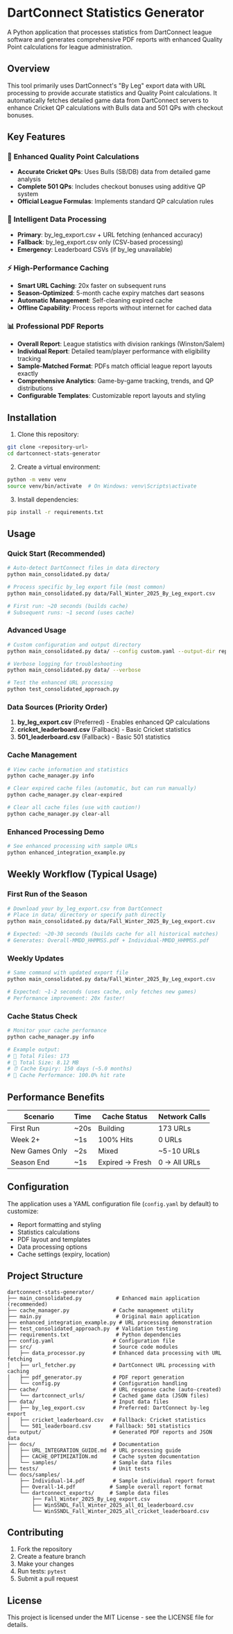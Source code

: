# DartConnect Statistics Generator

A Python application that processes statistics from DartConnect league software and generates comprehensive PDF reports with enhanced Quality Point calculations for league administration.

## Overview

This tool primarily uses DartConnect's "By Leg" export data with URL processing to provide accurate statistics and Quality Point calculations. It automatically fetches detailed game data from DartConnect servers to enhance Cricket QP calculations with Bulls data and 501 QPs with checkout bonuses.

## Key Features

### 🎯 **Enhanced Quality Point Calculations**
- **Accurate Cricket QPs**: Uses Bulls (SB/DB) data from detailed game analysis
- **Complete 501 QPs**: Includes checkout bonuses using additive QP system
- **Official League Formulas**: Implements standard QP calculation rules

### 🔗 **Intelligent Data Processing**
- **Primary**: by_leg_export.csv + URL fetching (enhanced accuracy)
- **Fallback**: by_leg_export.csv only (CSV-based processing)
- **Emergency**: Leaderboard CSVs (if by_leg unavailable)

### ⚡ **High-Performance Caching**
- **Smart URL Caching**: 20x faster on subsequent runs
- **Season-Optimized**: 5-month cache expiry matches dart seasons
- **Automatic Management**: Self-cleaning expired cache
- **Offline Capability**: Process reports without internet for cached data

### 📊 **Professional PDF Reports**
- **Overall Report**: League statistics with division rankings (Winston/Salem)
- **Individual Report**: Detailed team/player performance with eligibility tracking
- **Sample-Matched Format**: PDFs match official league report layouts exactly
- **Comprehensive Analytics**: Game-by-game tracking, trends, and QP distributions
- **Configurable Templates**: Customizable report layouts and styling

## Installation

1. Clone this repository:
```bash
git clone <repository-url>
cd dartconnect-stats-generator
```

2. Create a virtual environment:
```bash
python -m venv venv
source venv/bin/activate  # On Windows: venv\Scripts\activate
```

3. Install dependencies:
```bash
pip install -r requirements.txt
```

## Usage

### Quick Start (Recommended)
```bash
# Auto-detect DartConnect files in data directory
python main_consolidated.py data/

# Process specific by_leg export file (most common)
python main_consolidated.py data/Fall_Winter_2025_By_Leg_export.csv

# First run: ~20 seconds (builds cache)
# Subsequent runs: ~1 second (uses cache)
```

### Advanced Usage
```bash
# Custom configuration and output directory
python main_consolidated.py data/ --config custom.yaml --output-dir reports/

# Verbose logging for troubleshooting
python main_consolidated.py data/ --verbose

# Test the enhanced URL processing
python test_consolidated_approach.py
```

### Data Sources (Priority Order)
1. **by_leg_export.csv** (Preferred) - Enables enhanced QP calculations
2. **cricket_leaderboard.csv** (Fallback) - Basic Cricket statistics
3. **501_leaderboard.csv** (Fallback) - Basic 501 statistics

### Cache Management
```bash
# View cache information and statistics
python cache_manager.py info

# Clear expired cache files (automatic, but can run manually)
python cache_manager.py clear-expired

# Clear all cache files (use with caution!)
python cache_manager.py clear-all
```

### Enhanced Processing Demo
```bash
# See enhanced processing with sample URLs
python enhanced_integration_example.py
```

## Weekly Workflow (Typical Usage)

### First Run of the Season
```bash
# Download your by_leg_export.csv from DartConnect
# Place in data/ directory or specify path directly
python main_consolidated.py data/Fall_Winter_2025_By_Leg_export.csv

# Expected: ~20-30 seconds (builds cache for all historical matches)
# Generates: Overall-MMDD_HHMMSS.pdf + Individual-MMDD_HHMMSS.pdf
```

### Weekly Updates
```bash
# Same command with updated export file
python main_consolidated.py data/Fall_Winter_2025_By_Leg_export.csv

# Expected: ~1-2 seconds (uses cache, only fetches new games)
# Performance improvement: 20x faster!
```

### Cache Status Check
```bash
# Monitor your cache performance
python cache_manager.py info

# Example output:
# 📁 Total Files: 173
# 💾 Total Size: 8.12 MB  
# ⏰ Cache Expiry: 150 days (~5.0 months)
# 💾 Cache Performance: 100.0% hit rate
```

## Performance Benefits

| Scenario | Time | Cache Status | Network Calls |
|----------|------|--------------|---------------|
| First Run | ~20s | Building | 173 URLs |
| Week 2+ | ~1s | 100% Hits | 0 URLs |
| New Games Only | ~2s | Mixed | ~5-10 URLs |
| Season End | ~1s | Expired → Fresh | 0 → All URLs |

## Configuration

The application uses a YAML configuration file (`config.yaml` by default) to customize:
- Report formatting and styling
- Statistics calculations
- PDF layout and templates
- Data processing options
- Cache settings (expiry, location)

## Project Structure

```
dartconnect-stats-generator/
├── main_consolidated.py           # Enhanced main application (recommended)
├── cache_manager.py              # Cache management utility
├── main.py                        # Original main application  
├── enhanced_integration_example.py # URL processing demonstration
├── test_consolidated_approach.py  # Validation testing
├── requirements.txt               # Python dependencies
├── config.yaml                   # Configuration file
├── src/                          # Source code modules
│   ├── data_processor.py         # Enhanced data processing with URL fetching
│   ├── url_fetcher.py            # DartConnect URL processing with caching
│   ├── pdf_generator.py          # PDF report generation
│   └── config.py                 # Configuration handling
├── cache/                        # URL response cache (auto-created)
│   └── dartconnect_urls/         # Cached game data (JSON files)
├── data/                         # Input data files
│   ├── by_leg_export.csv         # Preferred: DartConnect by-leg export
│   ├── cricket_leaderboard.csv   # Fallback: Cricket statistics
│   └── 501_leaderboard.csv      # Fallback: 501 statistics
├── output/                       # Generated PDF reports and JSON data
├── docs/                         # Documentation
│   ├── URL_INTEGRATION_GUIDE.md  # URL processing guide
│   ├── CACHE_OPTIMIZATION.md     # Cache system documentation
│   └── samples/                  # Sample data files
├── tests/                        # Unit tests
└── docs/samples/
    ├── Individual-14.pdf         # Sample individual report format
    ├── Overall-14.pdf           # Sample overall report format
    └── dartconnect_exports/     # Sample data files
        ├── Fall_Winter_2025_By_Leg_export.csv
        ├── WinSSNDL_Fall_Winter_2025_all_01_leaderboard.csv
        └── WinSSNDL_Fall_Winter_2025_all_cricket_leaderboard.csv
```

## Contributing

1. Fork the repository
2. Create a feature branch
3. Make your changes
4. Run tests: `pytest`
5. Submit a pull request

## License

This project is licensed under the MIT License - see the LICENSE file for details.